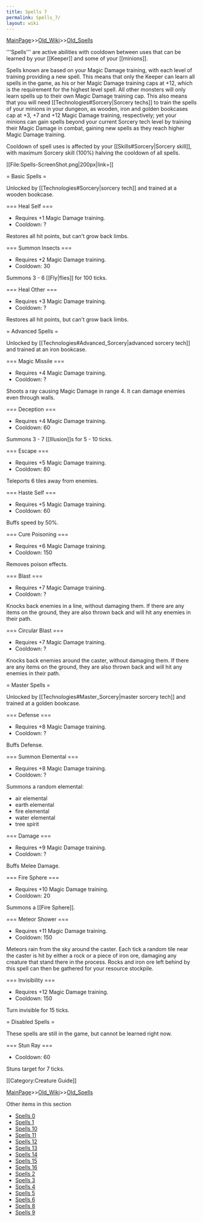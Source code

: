 ```yaml
---
title: Spells 7
permalink: Spells_7/
layout: wiki
---
```


[MainPage](/keeperrl_wiki/ "wikilink")>>[Old_Wiki](/keeperrl_wiki/Old_Wiki "wikilink")>>[Old_Spells](/keeperrl_wiki/Old_Spells "wikilink")

'''Spells''' are active abilities with cooldown between uses that can be learned by your [[Keeper]] and some of your [[minions]].

Spells known are based on your Magic Damage training, with each level of training providing a new spell. This means that only the Keeper can learn all spells in the game, as his or her Magic Damage training caps at +12, which is the requirement for the highest level spell. All other monsters will only learn spells up to their own Magic Damage training cap. This also means that you will need [[Technologies#Sorcery|Sorcery techs]] to train the spells of your minions in your dungeon, as wooden, iron and golden bookcases cap at +3, +7 and +12 Magic Damage training, respectively; yet your minions can gain spells beyond your current Sorcery tech level by training their Magic Damage in combat, gaining new spells as they reach higher Magic Damage training.

Cooldown of spell uses is affected by your [[Skills#Sorcery|Sorcery skill]], with maximum Sorcery skill (100%) halving the cooldown of all spells.

[[File:Spells-ScreenShot.png|200px|link=]]

= Basic Spells =

Unlocked by [[Technologies#Sorcery|sorcery tech]] and trained at a wooden bookcase.

=== Heal Self ===
* Requires +1 Magic Damage training.
* Cooldown: ?

Restores all hit points, but can't grow back limbs.

=== Summon Insects ===
* Requires +2 Magic Damage training.
* Cooldown: 30

Summons 3 - 6 [[Fly|flies]] for 100 ticks.

=== Heal Other ===
* Requires +3 Magic Damage training.
* Cooldown: ?

Restores all hit points, but can't grow back limbs.

= Advanced Spells =

Unlocked by [[Technologies#Advanced_Sorcery|advanced sorcery tech]] and trained at an iron bookcase.

=== Magic Missile ===
* Requires +4 Magic Damage training.
* Cooldown: ?

Shoots a ray causing Magic Damage in range 4. It can damage enemies even through walls.

=== Deception ===
* Requires +4 Magic Damage training.
* Cooldown: 60

Summons 3 - 7 [[Illusion]]s for 5 - 10 ticks.

=== Escape ===
* Requires +5 Magic Damage training.
* Cooldown: 80

Teleports 6 tiles away from enemies.

=== Haste Self ===
* Requires +5 Magic Damage training.
* Cooldown: 60

Buffs speed by 50%.

=== Cure Poisoning ===
* Requires +6 Magic Damage training.
* Cooldown: 150

Removes poison effects.

=== Blast ===
* Requires +7 Magic Damage training.
* Cooldown: ?

Knocks back enemies in a line, without damaging them. If there are any items on the ground, they are also thrown back and will hit any enemies in their path.

=== Circular Blast ===
* Requires +7 Magic Damage training.
* Cooldown: ?

Knocks back enemies around the caster, without damaging them. If there are any items on the ground, they are also thrown back and will hit any enemies in their path.
	
= Master Spells =

Unlocked by [[Technologies#Master_Sorcery|master sorcery tech]] and trained at a golden bookcase.

=== Defense ===
* Requires +8 Magic Damage training.
* Cooldown: ?

Buffs Defense.

=== Summon Elemental ===
* Requires +8 Magic Damage training.
* Cooldown: ?

Summons a random elemental:
* air elemental
* earth elemental
* fire elemental
* water elemental
* tree spirit

=== Damage ===
* Requires +9 Magic Damage training.
* Cooldown: ?

Buffs Melee Damage.

=== Fire Sphere ===
* Requires +10 Magic Damage training.
* Cooldown: 20

Summons a [[Fire Sphere]].

=== Meteor Shower ===
* Requires +11 Magic Damage training.
* Cooldown: 150

Meteors rain from the sky around the caster. Each tick a random tile near the caster is hit by either a rock or a piece of iron ore, damaging any creature that stand there in the process. Rocks and iron ore left behind by this spell can then be gathered for your resource stockpile.

=== Invisibility ===
* Requires +12 Magic Damage training.
* Cooldown: 150

Turn invisible for 15 ticks.

= Disabled Spells =

These spells are still in the game, but cannot be learned right now.

=== Stun Ray ===
* Cooldown: 60

Stuns target for 7 ticks.

[[Category:Creature Guide]]

[MainPage](/keeperrl_wiki/ "wikilink")>>[Old_Wiki](/keeperrl_wiki/Old_Wiki "wikilink")>>[Old_Spells](/keeperrl_wiki/Old_Spells "wikilink")

Other items in this section
-    [Spells 0](/keeperrl_wiki/Spells_0 "wikilink")
-    [Spells 1](/keeperrl_wiki/Spells_1 "wikilink")
-    [Spells 10](/keeperrl_wiki/Spells_10 "wikilink")
-    [Spells 11](/keeperrl_wiki/Spells_11 "wikilink")
-    [Spells 12](/keeperrl_wiki/Spells_12 "wikilink")
-    [Spells 13](/keeperrl_wiki/Spells_13 "wikilink")
-    [Spells 14](/keeperrl_wiki/Spells_14 "wikilink")
-    [Spells 15](/keeperrl_wiki/Spells_15 "wikilink")
-    [Spells 16](/keeperrl_wiki/Spells_16 "wikilink")
-    [Spells 2](/keeperrl_wiki/Spells_2 "wikilink")
-    [Spells 3](/keeperrl_wiki/Spells_3 "wikilink")
-    [Spells 4](/keeperrl_wiki/Spells_4 "wikilink")
-    [Spells 5](/keeperrl_wiki/Spells_5 "wikilink")
-    [Spells 6](/keeperrl_wiki/Spells_6 "wikilink")
-    [Spells 8](/keeperrl_wiki/Spells_8 "wikilink")
-    [Spells 9](/keeperrl_wiki/Spells_9 "wikilink")
